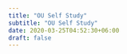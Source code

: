 ```yaml
---
title: "OU Self Study"
subtitle: "OU Self Study"
date: 2020-03-25T04:52:30+06:00
draft: false
---
```


<!-- You can add a short description if you want -->